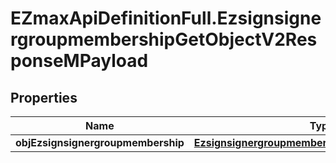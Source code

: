 # EZmaxApiDefinitionFull.EzsignsignergroupmembershipGetObjectV2ResponseMPayload

## Properties

Name | Type | Description | Notes
------------ | ------------- | ------------- | -------------
**objEzsignsignergroupmembership** | [**EzsignsignergroupmembershipResponseCompound**](EzsignsignergroupmembershipResponseCompound.md) |  | 


